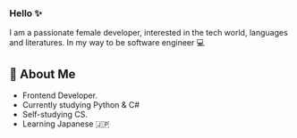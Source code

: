 ### Hello ✨

I am a passionate female developer, interested in the tech world, languages and literatures. 
In my way to be software engineer 💻

## 💖 About Me

- Frontend Developer.
- Currently studying Python & C#
- Self-studying CS.
- Learning Japanese 🇯🇵
